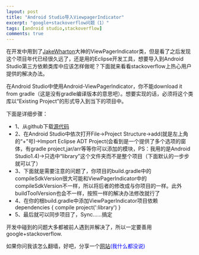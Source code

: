 ```yaml
---
layout: post
title: "Android Studio导入ViewpagerIndicator"
excerpt: "google+stackoverflow问题（1）"
tags: [android studio,stackoverflow]
comments: true
---
```



在开发中用到了[JakeWharton](https://github.com/JakeWharton)大神的ViewPagerIndicator类，但是看了之后发现这个项目年代已经很久远了，还是用的Eclipse开发工具，想要导入到Android Studio第三方依赖类库中应该怎样做呢？下面就来看看stackoverflow上热心用户提供的解决办法。

在Android Studio中使用Android-ViewPagerIndicator，你不能download it from gradle（这是没有gradle编译版本的意思吧）。想要实现的话，必须将这个类库以“Existing Project”的形式导入到当下的项目中。

下面是详细步骤：

- 1、从github下载[源代码](https://github.com/JakeWharton/ViewPagerIndicator)
- 2、在Android Studio中依次打开File->Project Structure->add(就是左上角的“+”号)->Import Eclipse ADT Project(会看到是一个提供了多个选项的窗体，有gradle project,jar/arr等等你可以添加的模块，PS：我用的是Android Studio1.4)->只选中“library”这个文件夹而不是整个项目（下面默认的一步步就可以了）
- 3、下面就是需要注意的问题了，你项目的build.gradle中的compileSdkVersion很大可能和ViewPagerIndicator中的compileSdkVersion不一样，所以将后者的修改成与你项目的一样。此外buildToolVersion也会不一样，按照一样的解决办法修改就行了
- 4、在你的根build.gradle中添加ViewPagerIndicator项目依赖
	dependencies {
    	compile project(':library')
	}
- 5、最后就可以同步项目了，Sync……搞定


开发中碰到的问题大多都被前人遇到并解决了，所以一定要善用google+stackoverflow.

如果你问我该怎么翻墙，好吧，分享一个<font color="blue">[网站](http://www.ishadowsocks.com/)(我什么都没说)</font>

